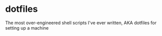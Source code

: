 # dotfiles

The most over-engineered shell scripts I've ever written, AKA dotfiles for setting up a machine
